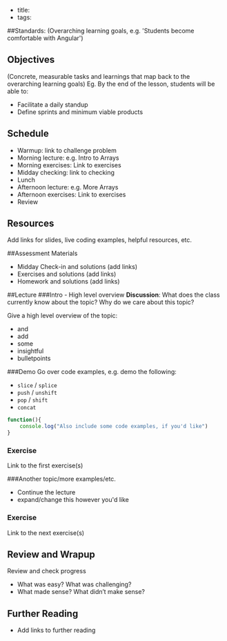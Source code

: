- title: 
- tags: 

##Standards:
(Overarching learning goals, e.g. 'Students become comfortable with Angular')

## Objectives
(Concrete, measurable tasks and learnings that map back to the overarching learning goals)
Eg. By the end of the lesson, students will be able to:
* Facilitate a daily standup
* Define sprints and minimum viable products

## Schedule
* Warmup: link to challenge problem
* Morning lecture: e.g. Intro to Arrays
* Morning exercises: Link to exercises
* Midday checking: link to checking
* Lunch
* Afternoon lecture: e.g. More Arrays
* Afternoon exercises: Link to exercises
* Review

## Resources
Add links for slides, live coding examples, helpful resources, etc.

##Assessment Materials
- Midday Check-in and solutions (add links)
- Exercises and solutions (add links)
- Homework and solutions (add links)

##Lecture
###Intro - High level overview
**Discussion**: What does the class currently know about the topic? Why do we care about this topic? 

Give a high level overview of the topic:
- and
- add
- some
- insightful
- bulletpoints

###Demo
Go over code examples, e.g. demo the following:
- `slice` / `splice`
- `push` / `unshift`
- `pop` / `shift`
- `concat`

```javascript
function(){
    console.log("Also include some code examples, if you'd like")
}
```

### Exercise
Link to the first exercise(s)

###Another topic/more examples/etc.
- Continue the lecture
- expand/change this however you'd like

### Exercise
Link to the next exercise(s)


## Review and Wrapup
Review and check progress
* What was easy? What was challenging?
* What made sense? What didn’t make sense?

## Further Reading
* Add links to further reading


